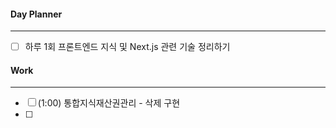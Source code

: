 
#### Day Planner
---
- [ ] 하루 1회 프론트엔드 지식 및 Next.js 관련 기술 정리하기


#### Work
---
- [ ] (1:00) 통합지식재산권관리 - 삭제 구현
- [ ] 

